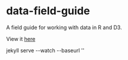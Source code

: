 data-field-guide
================

A field guide for working with data in R and D3.

View it [here](http://shancarter.github.io/data-field-guide/)

jekyll serve --watch --baseurl ''
